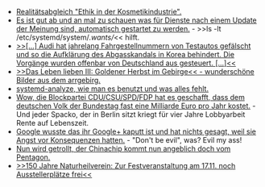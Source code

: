 * [Realitätsabgleich "Ethik in der Kosmetikindustrie".](https://netzfrauen.org/2018/10/08/animal-testing/)
* [Es ist gut ab und an mal zu schauen was für Dienste nach einem Update der Meinung sind, automatisch gestartet zu werden.](https://utcc.utoronto.ca/~cks/space/blog/linux/SystemdCheckNewServices) - >>ls -lt /etc/systemd/system/*.wants/*<< hilft.
* [>>[...] Audi hat jahrelang Fahrgestellnummern von Testautos gefälscht und so die Aufklärung des Abgasskandals in Korea behindert. Die Vorgänge wurden offenbar von Deutschland aus gesteuert. [...]<<](https://blog.fefe.de/?ts=a545f8a8)
* [>>Das Leben lieben III: Goldener Herbst im Gebirge<< - wunderschöne Bilder aus dem arrgebirg.](https://bio-erzgebirge.de/wp/?p=16388)
* [systemd-analyze, wie man es benutzt und was alles fehlt.](https://utcc.utoronto.ca/~cks/space/blog/linux/SystemdBootTimingWish)
* [Wow, die Blockpartei CDU/CSU/SPD/FDP hat es geschafft, dass dem deutschen Volk der Bundestag fast eine Milliarde Euro pro Jahr kostet.](https://www.neopresse.com/politik/aufgedeckt-die-politik-ist-uns-teuer-bundestag-kuenftig-fast-1-mrd-euro-teuer/) - Und jeder Spacko, der in Berlin sitzt kriegt für vier Jahre Lobbyarbeit Rente auf Lebenszeit.
* [Google wusste das ihr Google+ kaputt ist und hat nichts gesagt, weil sie Angst vor Konsequenzen hatten.](https://blog.fefe.de/?ts=a54560cb) - "Don't be evil", was? Evil my ass!
* [Nun wird getrollt, der Chinachip kommt nun angeblich doch vom Pentagon.](https://blog.fefe.de/?ts=a5454584)
* [>>150 Jahre Naturheilverein: Zur Festveranstaltung am 17.11. noch Ausstellerplätze frei<<](https://bio-erzgebirge.de/wp/?p=16414)
